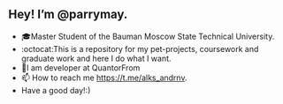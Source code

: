 ## Hey! I’m @parrymay.
- :mortar_board:Master Student of the Bauman Moscow State Technical University.
- :octocat:This is a repository for my pet-projects, coursework and graduate work and here I do what I want.
- :briefcase:I am developer at QuantorFrom
- 📫 How to reach me https://t.me/alks_andrnv.
- Have a good day!:)

